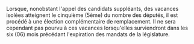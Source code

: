 Lorsque, nonobstant l'appel des candidats suppléants, des vacances isolées atteignent le cinquième (5ème) du nombre des députés, il est procédé à une élection complémentaire de remplacement.
Il ne sera cependant pas pourvu à ces vacances lorsqu'elles surviendront dans les six (06) mois précédant l'expiration des mandats de la législature.